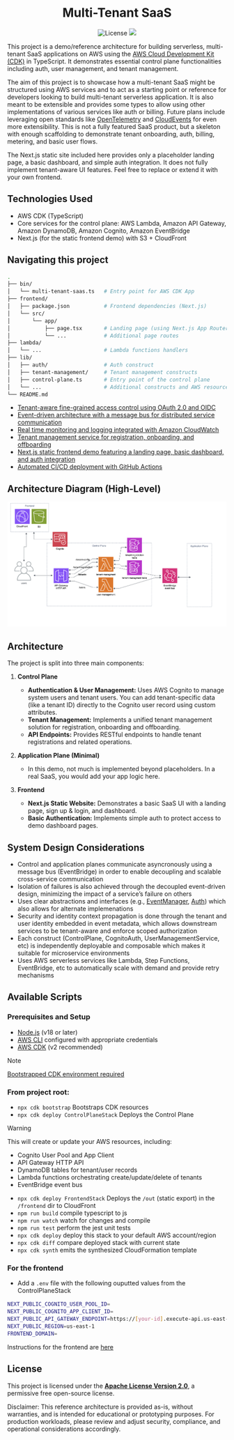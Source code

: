 <h1 align="center">
  Multi-Tenant SaaS
  <br>
</h1>

<p align="center">
  <a>
    <img src="https://img.shields.io/badge/License-Apache_2.0-yellowgreen.svg"
         alt="License"
         href="https://opensource.org/licenses/Apache-2.0">
  </a>
  <a href="https://d1ww2wzcm0dott.cloudfront.net/"><img src="https://img.shields.io/badge/Demo-online-brightgreen"></a>
</p>

This project is a demo/reference architecture for building serverless, multi-tenant SaaS applications on AWS using the [AWS Cloud Development Kit (CDK)](https://aws.amazon.com/cdk/) in TypeScript. It demonstrates essential control plane functionalities including auth, user management, and tenant management.

The aim of this project is to showcase how a multi-tenant SaaS might be structured using AWS services and to act as a starting point or reference for developers looking to build multi-tenant serverless application. It is also meant to be extensible and provides some types to allow using other implementations of various services like auth or billing. Future plans include leveraging open standards like [OpenTelemetry](https://opentelemetry.io/) and [CloudEvents](https://cloudevents.io/) for even more extensibility. This is not a fully featured SaaS product, but a skeleton with enough scaffolding to demonstrate tenant onboarding, auth, billing, metering, and basic user flows.

The Next.js static site included here provides only a placeholder landing page, a basic dashboard, and simple auth integration. It does not fully implement tenant-aware UI features. Feel free to replace or extend it with your own frontend.

## Technologies Used

- AWS CDK (TypeScript)
- Core services for the control plane: AWS Lambda, Amazon API Gateway, Amazon DynamoDB, Amazon Cognito, Amazon EventBridge 
- Next.js (for the static frontend demo) with S3 + CloudFront

## Navigating this project
```sh
.
├── bin/
│   └── multi-tenant-saas.ts   # Entry point for AWS CDK App
├── frontend/
│   ├── package.json           # Frontend dependencies (Next.js)
│   └── src/
│       └── app/
│           ├── page.tsx       # Landing page (using Next.js App Router)
│           └── ...            # Additional page routes
├── lambda/
│   └── ...                    # Lambda functions handlers
├── lib/
│   ├── auth/                  # Auth construct
│   ├── tenant-management/     # Tenant management constructs
│   ├── control-plane.ts       # Entry point of the control plane
│   └── ...                    # Additional constructs and AWS resources
└── README.md
```

- [Tenant-aware fine-grained access control using OAuth 2.0 and OIDC](./lib/auth/auth.ts)
- [Event-driven architecture with a message bus for distributed service communication](./lib/event-bus.ts)
- [Real time monitoring and logging integrated with Amazon CloudWatch](./lambda/userManagement.ts)
- [Tenant management service for registration, onboarding, and offboarding](./lib/tenant-management/tenant-management.ts)
- [Next.js static frontend demo featuring a landing page, basic dashboard, and auth integration](./frontend/src/app/page.tsx)
- [Automated CI/CD deployment with GitHub Actions](./.github/workflows/deploy.yml)

## Architecture Diagram (High-Level)

![AWS architecture diagram](frontend/public/images/multi-tenant-saas-diagram.png)

## Architecture

The project is split into three main components:

1. **Control Plane**
    - **Authentication & User Management:** Uses AWS Cognito to manage system users and tenant users. You can add tenant-specific data (like a tenant ID) directly to the Cognito user record using custom attributes.
    - **Tenant Management:** Implements a unified tenant management solution for registration, onboarding and offboarding.
    - **API Endpoints:** Provides RESTful endpoints to handle tenant registrations and related operations.

2. **Application Plane (Minimal)**
    - In this demo, not much is implemented beyond placeholders. In a real SaaS, you would add your app logic here.

3. **Frontend**
    - **Next.js Static Website:** Demonstrates a basic SaaS UI with a landing page, sign up & login, and dashboard.
    - **Basic Authentication:** Implements simple auth to protect access to demo dashboard pages.

## System Design Considerations

- Control and application planes communicate asyncronously using a message bus (EventBridge) in order to enable decoupling and scalable cross-service communication
- Isolation of failures is also achieved through the decoupled event-driven design, minimizing the impact of a service’s failure on others
- Uses clear abstractions and interfaces (e.g., [EventManager](./types/EventManager.ts), [Auth](./types/Auth.ts)) which also allows for alternate implemenations
- Security and identity context propagation is done through the tenant and user identity embedded in event metadata, which allows downstream services to be tenant-aware and enforce scoped authorization
- Each construct (ControlPlane, CognitoAuth, UserManagementService, etc) is independently deployable and composable which makes it suitable for microservice environments
- Uses AWS serverless services like Lambda, Step Functions, EventBridge, etc to automatically scale with demand and provide retry mechanisms

## Available Scripts

### Prerequisites and Setup

- [Node.js](https://nodejs.org/) (v18 or later)
- [AWS CLI](https://aws.amazon.com/cli/) configured with appropriate credentials
- [AWS CDK](https://docs.aws.amazon.com/cdk/latest/guide/getting_started.html) (v2 recommended)

>[!NOTE] 
>[Bootstrapped CDK environment required](https://docs.aws.amazon.com/cdk/v2/guide/bootstrapping-env.html)

###  From project root:
* `npx cdk bootstrap`    Bootstraps CDK resources
* `npx cdk deploy ControlPlaneStack`    Deploys the Control Plane

>[!WARNING] 
> This will create or update your AWS resources, including:
> - Cognito User Pool and App Client
> - API Gateway HTTP API
> - DynamoDB tables for tenant/user records
> - Lambda functions orchestrating create/update/delete of tenants
> - EventBridge event bus

* `npx cdk deploy FrontendStack`    Deploys the `/out` (static export) in the `/frontend` dir to CloudFront 
* `npm run build`   compile typescript to js
* `npm run watch`   watch for changes and compile
* `npm run test`    perform the jest unit tests
* `npx cdk deploy`  deploy this stack to your default AWS account/region
* `npx cdk diff`    compare deployed stack with current state
* `npx cdk synth`   emits the synthesized CloudFormation template

### For the frontend

- Add a `.env` file with the following ouputted values from the ControlPlaneStack
```sh
NEXT_PUBLIC_COGNITO_USER_POOL_ID=
NEXT_PUBLIC_COGNITO_APP_CLIENT_ID=
NEXT_PUBLIC_API_GATEWAY_ENDPOINT=https://[your-id].execute-api.us-east-1.amazonaws.com/
NEXT_PUBLIC_REGION=us-east-1
FRONTEND_DOMAIN=
```

Instructions for the frontend are [here](frontend/README.md)

## License

This project is licensed under the **[Apache License Version 2.0](./LICENSE.txt)**, a permissive free open-source license.

Disclaimer: This reference architecture is provided as-is, without warranties, and is intended for educational or prototyping purposes. For production workloads, please review and adjust security, compliance, and operational considerations accordingly.